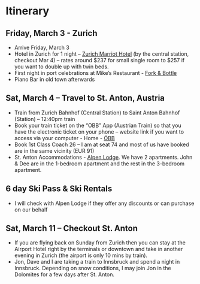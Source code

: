 # Itinerary

## Friday, March 3 - Zurich
* Arrive Friday, March 3
* Hotel in Zurich for 1 night – [Zurich Marriot Hotel](https://www.marriott.com/en-us/hotels/zrhdt-zurich-marriott-hotel/overview/) (by the central station, checkout Mar 4) – rates around $237 for small single room to $257 if you want to double up with twin beds.
* First night in port celebrations at Mike’s Restaurant - [Fork & Bottle](forkandbottle.ch)
* Piano Bar in old town afterwards

## Sat, March 4 – Travel to St. Anton, Austria

* Train from Zurich Bahnhof (Central Station)  to Saint Anton Bahnhof (Station) – 12:40pm train
* Book your train ticket on the “OBB” App (Austrian Train) so that you have the electronic ticket on your phone – website link if you want to access via your computer - Home - [ÖBB](https://shop.oebbtickets.at/en/ticket)
* Book 1st Class Coach 26 – I am at seat 74 and most of us have booked are in the same vicinity (EUR 91)
* St. Anton Accommodations - [Alpen Lodge](http://www.alpen-lodge.at/alpine_lodge_welcome-1.html). We have 2 apartments. John & Dee are in the 1-bedroom apartment and the rest in the 3-bedroom apartment.

## 6 day Ski Pass & Ski Rentals

* I will check with Alpen Lodge if they offer any discounts or can purchase on our behalf

## Sat, March 11 – Checkout St. Anton
* If you are flying back on Sunday from Zurich then you can stay at the Airport Hotel right by the terminals or downtown and take in another evening in Zurich (the airport is only 10 mins by train).
* Jon, Dave and I are taking a train to Innsbruck and spend a night in Innsbruck. Depending on snow conditions, I may join Jon in the Dolomites for a few days after St. Anton.